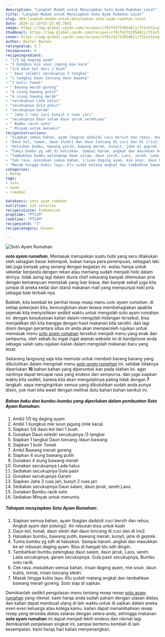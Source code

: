 ```yaml
---
description: "Langkah Mudah untuk Menyiapkan Soto Ayam Rumahan Lezat"
title: "Langkah Mudah untuk Menyiapkan Soto Ayam Rumahan Lezat"
slug: 469-langkah-mudah-untuk-menyiapkan-soto-ayam-rumahan-lezat
date: 2020-11-25T15:15:05.766Z
image: https://img-global.cpcdn.com/recipes/cf81f4275205d811/751x532cq70/soto-ayam-rumahan-foto-resep-utama.jpg
thumbnail: https://img-global.cpcdn.com/recipes/cf81f4275205d811/751x532cq70/soto-ayam-rumahan-foto-resep-utama.jpg
cover: https://img-global.cpcdn.com/recipes/cf81f4275205d811/751x532cq70/soto-ayam-rumahan-foto-resep-utama.jpg
author: Hester Barnes
ratingvalue: 3.7
reviewcount: 6
recipeingredient:
- "1/5 kg daging ayam"
- "1 bungkus mie soun jagung mie kaca"
- "1/4 daun kol dari 1 buah"
- " Daun seledri secukupnya 3 tangkai"
- "1 tangkai Daun loncang daun bawang"
- "1 butir Tomat"
- " Bawang merah goreng"
- "4 siung bawang putih"
- "4 siung bawang merah"
- "secukupnya Lada halus"
- "secukupnya Gula pasir"
- "secukupnya Garam"
- " Jahe 2 ruas jari kunyit 2 ruas jari"
- "secukupnya Daun salam daun jeruk serehLaos"
- " Bumbu racik soto"
- " Minyak untuk menumis"
recipeinstructions:
- "Siapkan semua bahan, ayam (bagian dada)di cuci bersih dan rebus. Angkat ayam dan potong2. Air rebusan bisa untuk kuah"
- "Daun kol, tomat, daun sledri dan daun loncang di cuci dan di iris2."
- "Haluskan bumbu, bawang putih, bawang merah, kunyit, jahe di geprek."
- "Tumis bumbu yg sdh di haluskan. Sampai harum..angkat dan masukkan ke air rebusan daging ayam. Bisa di hangati klu sdh dingin."
- "Tambahkan bumbu pelengkap daun salam, daun jeruk, Laos, sereh. Lada secukupnya, garam secukupnya. Gula pasir secukupnya, Bumbu soto racik."
- "Cek rasa..masukkan semua bahan, irisan daging ayam, mie soun, daun kubis, tomat, irisan loncang sledri."
- "Masak hingga kubis layu..Klu sudah matang angkat dan tambahkan bawang merah goreng. Soto siap di sajikan."
categories:
- Resep
tags:
- soto
- ayam
- rumahan

katakunci: soto ayam rumahan 
nutrition: 123 calories
recipecuisine: Indonesian
preptime: "PT11M"
cooktime: "PT52M"
recipeyield: "3"
recipecategory: Dinner

---
```



![Soto Ayam Rumahan](https://img-global.cpcdn.com/recipes/cf81f4275205d811/751x532cq70/soto-ayam-rumahan-foto-resep-utama.jpg)

<b><i>soto ayam rumahan</i></b>, Memasak merupakan suatu hobi yang seru dilakukan oleh sebagian besar kelompok. bukan hanya para perempuan, sebagian laki laki juga banyak yang senang dengan kegiatan ini. walau hanya untuk sekedar berpesta dengan rekan atau memang sudah menjadi hobi dalam dirinya. tidak asing lagi dalam dunia chef sekarang banyak ditemukan pria dengan kemampuan memasak yang luar biasa, dan banyak sekali juga kita jumpai di aneka kedai dan stand makanan mall yang mempunyai koki pria sebagai koki terbaik nya.



Baiklah, kita kembali ke perihal resep resep menu <i>soto ayam rumahan</i>. di setiap pekerjaan kita, kemungkinan akan terasa membahagiakan apabila sejenak kita menyisihkan sedikit waktu untuk mengolah soto ayam rumahan ini. dengan kesuksesan kalian dalam mengolah hidangan tersebut, bisa menjadikan diri kita bangga dengan hasil makanan kita sendiri. dan lagi disini dengan perantara situs ini anda akan memperoleh rujukan untuk memasak menu <u>soto ayam rumahan</u> tersebut menjadi menu yang enak dan sempurna, oleh sebab itu ingat ingat alamat website ini di handphone anda sebagai salah satu rujukan kalian dalam mengolah makanan baru yang lezat.


Sekarang langsung saja kita memulai untuk membeli barang barang yang dibutuhkan dalam mengolah menu <u><i>soto ayam rumahan</i></u> ini. setidak tidaknya diperlukan <b>16</b> bahan bahan yang diperuntuk kan pada olahan ini. agar nantinya dapat tercapai rasa yang endess dan sempurna. dan juga siapkan waktu kita sedikit, karena kita akan mengolahnya paling tidak dengan <b>7</b> langkah. saya menginginkan semua yang dibutuhkan sudah anda punya disini, yuk mari kita awali dengan melihat dulu bahan bahan berikut ini.

<!--inarticleads1-->

##### Bahan baku dan bumbu-bumbu yang diperlukan dalam pembuatan Soto Ayam Rumahan:

1. Ambil 1/5 kg daging ayam
1. Ambil 1 bungkus mie soun jagung (mie kaca)
1. Siapkan 1/4 daun kol dari 1 buah
1. Gunakan  Daun seledri secukupnya /3 tangkai
1. Siapkan 1 tangkai Daun loncang /daun bawang
1. Siapkan 1 butir Tomat
1. Ambil  Bawang merah goreng
1. Siapkan 4 siung bawang putih
1. Gunakan 4 siung bawang merah
1. Gunakan secukupnya Lada halus
1. Sediakan secukupnya Gula pasir
1. Gunakan secukupnya Garam
1. Siapkan  Jahe 2 ruas jari, kunyit 2 ruas jari
1. Sediakan secukupnya Daun salam, daun jeruk, sereh,Laos
1. Gunakan  Bumbu racik soto
1. Sediakan  Minyak untuk menumis




<!--inarticleads2-->

##### Tahapan menyiapkan Soto Ayam Rumahan:

1. Siapkan semua bahan, ayam (bagian dada)di cuci bersih dan rebus. Angkat ayam dan potong2. Air rebusan bisa untuk kuah
1. Daun kol, tomat, daun sledri dan daun loncang di cuci dan di iris2.
1. Haluskan bumbu, bawang putih, bawang merah, kunyit, jahe di geprek.
1. Tumis bumbu yg sdh di haluskan. Sampai harum..angkat dan masukkan ke air rebusan daging ayam. Bisa di hangati klu sdh dingin.
1. Tambahkan bumbu pelengkap daun salam, daun jeruk, Laos, sereh. Lada secukupnya, garam secukupnya. Gula pasir secukupnya, Bumbu soto racik.
1. Cek rasa..masukkan semua bahan, irisan daging ayam, mie soun, daun kubis, tomat, irisan loncang sledri.
1. Masak hingga kubis layu..Klu sudah matang angkat dan tambahkan bawang merah goreng. Soto siap di sajikan.




Demikianlah sedikit pengulasan menu tentang resep resep <u>soto ayam rumahan</u> yang nikmat. kami harap anda sudah paham dengan ulasan diatas, dan kalian dapat membuat ulang di lain waktu untuk di sajikan dalam aneka even even keluarga atau kolega kamu. kalian dapat menambahkan resep resep yang tersedia diatas selaras dengan selera anda, sehingga makanan <b>soto ayam rumahan</b> ini dapat menjadi lebih endess dan nikmat lagi. demikianlah penjelasan singkat ini, sampai bertemu kembali di lain kesempatan. kami harap hari kalian menyenangkan.
